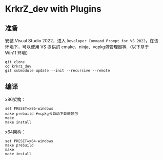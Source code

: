 # KrkrZ_dev with Plugins

## 准备

安装 Visual Studio 2022，进入 `Developer Command Prompt for VS 2022`，在该环境下，可以使用 VS 提供的 cmake、ninja、vcpkg包管理器等.（以下基于 Win11 环境）

```
git clone
cd krkrz_dev
git submodule update --init --recursive --remote
```

## 编译

x86架构：
```
set PRESET=x86-windows
make prebuild #vcpkg会自动下载依赖包
make
make install
```

x64架构：
```
set PRESET=x64-windows
make prebuild
make
make install
```